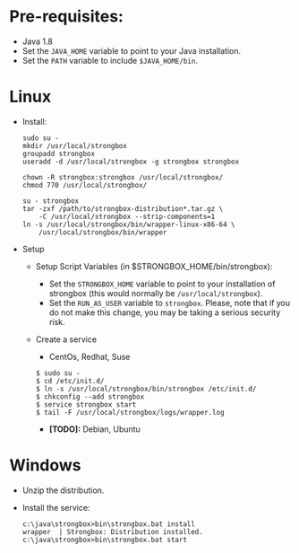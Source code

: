 
# Pre-requisites:
* Java 1.8
* Set the `JAVA_HOME` variable to point to your Java installation.
* Set the `PATH` variable to include `$JAVA_HOME/bin`.

# Linux

* Install:

    ```
    sudo su -
    mkdir /usr/local/strongbox
    groupadd strongbox
    useradd -d /usr/local/strongbox -g strongbox strongbox
    
    chown -R strongbox:strongbox /usr/local/strongbox/
    chmod 770 /usr/local/strongbox/
    
    su - strongbox
    tar -zxf /path/to/strongbox-distribution*.tar.gz \
        -C /usr/local/strongbox --strip-components=1
    ln -s /usr/local/strongbox/bin/wrapper-linux-x86-64 \
        /usr/local/strongbox/bin/wrapper
    ```

* Setup
  * Setup Script Variables (in $STRONGBOX_HOME/bin/strongbox):
    * Set the `STRONGBOX_HOME` variable to point to your installation of strongbox (this would normally be `/usr/local/strongbox`).
    * Set the `RUN_AS_USER` variable to `strongbox`. Please, note that if you do not make this change, you may be taking a serious security risk.
  * Create a service
    * CentOs, Redhat, Suse
    ```
    $ sudo su -
    $ cd /etc/init.d/
    $ ln -s /usr/local/strongbox/bin/strongbox /etc/init.d/
    $ chkconfig --add strongbox
    $ service strongbox start
    $ tail -F /usr/local/strongbox/logs/wrapper.log
    ```

    * **[TODO]:** Debian, Ubuntu

# Windows
* Unzip the distribution.
* Install the service:

    ```
    c:\java\strongbox>bin\strongbox.bat install
    wrapper  | Strongbox: Distribution installed.
    c:\java\strongbox>bin\strongbox.bat start
    ```